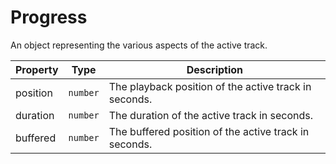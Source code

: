 # Progress

An object representing the various aspects of the active track.

| Property | Type     | Description                                           |
| -------- | -------- | ----------------------------------------------------- |
| position | `number` | The playback position of the active track in seconds. |
| duration | `number` | The duration of the active track in seconds.          |
| buffered | `number` | The buffered position of the active track in seconds. |
